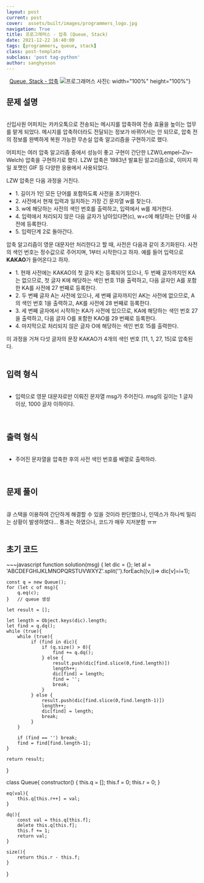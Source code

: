 ```yaml
---
layout: post
current: post
cover:  assets/built/images/programmers_logo.jpg
navigation: True
title: 프로그래머스 - 압축 (Queue, Stack)
date: 2021-12-22 16:40:00
tags: [programmers, queue, stack]
class: post-template
subclass: 'post tag-python'
author: sanghyoson
---
```

<i class="fa fa-search">&nbsp;</i> 
<a href='https://programmers.co.kr/learn/courses/30/lessons/17684'> Queue, Stack - 압축</a>
![프로그래머스 사진](../assets/built/images/programmers_logo.jpg){: width="100%" height="100%"}

<h2>문제 설명</h2>
<br/>
신입사원 어피치는 카카오톡으로 전송되는 메시지를 압축하여 전송 효율을 높이는 업무를 맡게 되었다. 메시지를 압축하더라도 전달되는 정보가 바뀌어서는 안 되므로, 압축 전의 정보를 완벽하게 복원 가능한 무손실 압축 알고리즘을 구현하기로 했다.

어피치는 여러 압축 알고리즘 중에서 성능이 좋고 구현이 간단한 LZW(Lempel–Ziv–Welch) 압축을 구현하기로 했다. LZW 압축은 1983년 발표된 알고리즘으로, 이미지 파일 포맷인 GIF 등 다양한 응용에서 사용되었다.

LZW 압축은 다음 과정을 거친다.
<ul class = 'data-contents'>
<li>1. 길이가 1인 모든 단어를 포함하도록 사전을 초기화한다.</li>
<li>2. 사전에서 현재 입력과 일치하는 가장 긴 문자열 w를 찾는다.</li>
<li>3. w에 해당하는 사전의 색인 번호를 출력하고, 입력에서 w를 제거한다.</li>
<li>4. 입력에서 처리되지 않은 다음 글자가 남아있다면(c), w+c에 해당하는 단어를 사전에 등록한다.</li>
<li>5. 입력단계 2로 돌아간다.</li>
</ul>


압축 알고리즘이 영문 대문자만 처리한다고 할 때, 사전은 다음과 같이 초기화된다. 사전의 색인 번호는 정수값으로 주어지며, 1부터 시작한다고 하자.
예를 들어 입력으로 **KAKAO**가 들어온다고 하자. 
<ul class = 'data-contents'>
<li>1. 현재 사전에는 KAKAO의 첫 글자 K는 등록되어 있으나, 두 번째 글자까지인 KA는 없으므로, 첫 글자 K에 해당하는 색인 번호 11을 출력하고, 다음 글자인 A를 포함한 KA를 사전에 27 번째로 등록한다.</li>
<li>2. 두 번째 글자 A는 사전에 있으나, 세 번째 글자까지인 AK는 사전에 없으므로, A의 색인 번호 1을 출력하고, AK를 사전에 28 번째로 등록한다.</li>
<li>3. 세 번째 글자에서 시작하는 KA가 사전에 있으므로, KA에 해당하는 색인 번호 27을 출력하고, 다음 글자 O를 포함한 KAO를 29 번째로 등록한다.</li>
<li>4. 마지막으로 처리되지 않은 글자 O에 해당하는 색인 번호 15를 출력한다.</li>
</ul>
이 과정을 거쳐 다섯 글자의 문장 KAKAO가 4개의 색인 번호 [11, 1, 27, 15]로 압축된다.
<br/>
<br/>

<h2>입력 형식</h2>
<ul class = 'data-contents'>
<br/>
<li>입력으로 영문 대문자로만 이뤄진 문자열 msg가 주어진다. msg의 길이는 1 글자 이상, 1000 글자 이하이다.</li>
</ul>
<br/>


<h2>출력 형식</h2>
<ul class = 'data-contents'>
<br/>
<li>주어진 문자열을 압축한 후의 사전 색인 번호를 배열로 출력하라.</li>
</ul>
<br/>

<h2>문제 풀이</h2>
<br/>
큐 스택을 이용하여 간단하게 해결할 수 있을 것이라 판단했으나, 인덱스가 하나씩 밀리는 상황이 발생하였다... 통과는 하였으나, 코드가 매우 지저분함 ㅠㅠ
<!-- <ol class = 'data-contents'>
    <li>1. 비트 연산과 진법연산을 통해서 이진법 계산</li>
    <li>2. 2진법 연산시 동일한 자리수를 갖도록 하기위해서 나머지 자리를 0으로 저장</li>
    <li>3. 정규식을 이용하여 1 -> #, 0 -> ' '로 변환</li>
</ol> -->
<br/>

<!-- <h4>풀이과정 - 문자열로부터 시작, 종료 시간 파싱하기</h4>
<br/>
문자열로부터 원하는 숫자를 뽑아내는 파싱 과정 통해서 각 로그 데이터의 시작, 종료 시간을 구하는 것은 간단하다. 종료 시간에서 데이터 처리 시간을 빼면 시작 시간을 구할 수 있다. 다만, 해당 문제에서의 **핵심은 기본 환산단위를 ms로 변경**하는 과정인 것 같다.
문제 자체를 해결함에 있어서는 ms로의 환산이 크게 중요하지 않지만, 소수점으로 인해서 연산 중 오차가 발생하는 것을 확인하였다. (소수점 연산 속도 차이도 있을 것 같다.)  -->

<!-- <h4>풀이과정 2 - 시간 포인트(시작, 종료시간)에서 오버랩되는 데이터의 수 카운트하기</h4>
<br/>
초기 접근 방법은 1초간의 윈도우를 슬라이딩하며 각 윈도우에서 오버랩되는 데이터 수를 카운트하는 방법이었다. 해당 방법으로 원하는 결과를 얻을 수는 있지만, 효율성 측면에서 매우 떨어진다. 해당 **문제의 기본 시간 단위는 ms**이므로, 1초 동안 슬라이딩을 진행하여도 최소 1000번의 알고리즘이 진행되게 되고, 오버랩되는 카운터를 고려한다면 알고리즘 진행 시간은 더욱 늘어난다. 제안한 알고리즘의 **요청량이 변화하는 시점은 로그의 시작점, 종료점** 뿐이라는 점을 이용한다. 요청량이 변화는 전체 로그에서 시작, 종료점에서만 발생하므로, 해당 지점에서의 최대 요청량을 구하면, 전체 로그의 최대 요청량을 구할 수 있다. 따라서, 전체 시간을 슬라이딩 시키지 않고, 로그 시작, 종료점에서만 진행하여 구하였다.
<br/> -->
<br/>


<h2>초기 코드</h2>
~~~javascript
function solution(msg) {
    let dic = {};
    let al = 'ABCDEFGHIJKLMNOPQRSTUVWXYZ'.split('').forEach((v,i)=> dic[v]=i+1);
    
    const q = new Queue();
    for (let c of msg){
        q.eq(c);
    }   // queue 생성

    let result = [];
    
    let length = Object.keys(dic).length;
    let find = q.dq();
    while (true){
        while (true){
             if (find in dic){
                 if (q.size() > 0){
                     find += q.dq();
                 } else {
                     result.push(dic[find.slice(0,find.length)])
                     length++;
                     dic[find] = length;
                     find = '';
                     break;
                 }
             } else {
                 result.push(dic[find.slice(0,find.length-1)])
                 length++;
                 dic[find] = length;
                 break;
             }
        }
        
        if (find == '') break;
        find = find[find.length-1];
    }
    
    return result;
}

class Queue{
    constructor() {
        this.q = [];
        this.f = 0;
        this.r = 0;
    }
    
    eq(val){
        this.q[this.r++] = val;
    }
    
    dq(){
        const val = this.q[this.f];
        delete this.q[this.f];
        this.f += 1;
        return val;
    }
    
    size(){
        return this.r - this.f;
    }
}
~~~
